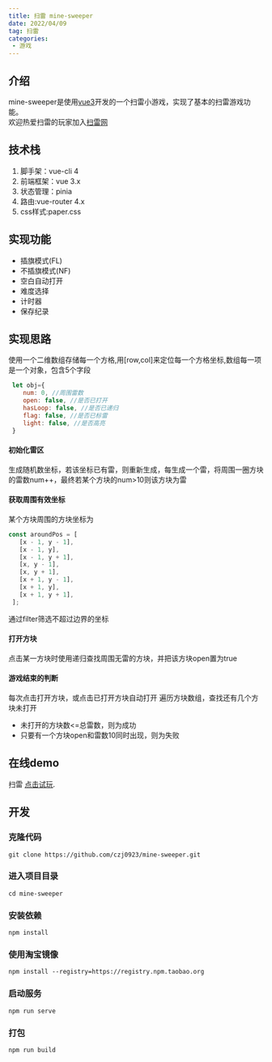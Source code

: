 ```yaml
---
title: 扫雷 mine-sweeper
date: 2022/04/09
tag: 扫雷
categories:
 - 游戏
---
```


## 介绍
mine-sweeper是使用[vue3](https://v3.cn.vuejs.org/)开发的一个扫雷小游戏，实现了基本的扫雷游戏功能。\
欢迎热爱扫雷的玩家加入[扫雷网](http://saolei.wang/)

## 技术栈

1. 脚手架：vue-cli 4
2. 前端框架：vue 3.x
3. 状态管理：pinia
4. 路由:vue-router 4.x
5. css样式:paper.css

## 实现功能
- 插旗模式(FL)
- 不插旗模式(NF)
- 空白自动打开
- 难度选择
- 计时器
- 保存纪录


## 实现思路
使用一个二维数组存储每一个方格,用[row,col]来定位每一个方格坐标,数组每一项是一个对象，包含5个字段
``` js
 let obj={
    num: 0, //周围雷数
    open: false, //是否已打开
    hasLoop: false, //是否已递归
    flag: false, //是否已标雷
    light: false, //是否高亮
 }
 ```
 #### 初始化雷区
 生成随机数坐标，若该坐标已有雷，则重新生成，每生成一个雷，将周围一圈方块的雷数num++，最终若某个方块的num>10则该方块为雷

 #### 获取周围有效坐标
 某个方块周围的方块坐标为
 ``` js
 const aroundPos = [
    [x - 1, y - 1],
    [x - 1, y],
    [x - 1, y + 1],
    [x, y - 1],
    [x, y + 1],
    [x + 1, y - 1],
    [x + 1, y],
    [x + 1, y + 1],
  ];
 ```
通过filter筛选不超过边界的坐标

#### 打开方块
点击某一方块时使用递归查找周围无雷的方块，并把该方块open置为true

#### 游戏结束的判断
每次点击打开方块，或点击已打开方块自动打开
遍历方块数组，查找还有几个方块未打开

- 未打开的方块数<=总雷数，则为成功
- 只要有一个方块open和雷数10同时出现，则为失败

## 在线demo
扫雷 [点击试玩](https://czj0923.github.io/mine-sweeper/dist).

## 开发
### 克隆代码
```
git clone https://github.com/czj0923/mine-sweeper.git
```
### 进入项目目录
```
cd mine-sweeper
```
### 安装依赖
```
npm install
```
### 使用淘宝镜像
```
npm install --registry=https://registry.npm.taobao.org
```
### 启动服务
```
npm run serve
```
### 打包
```
npm run build
```

